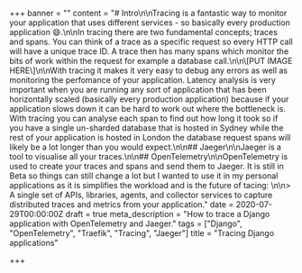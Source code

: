 +++
banner = ""
content = "# Intro\n\nTracing is a fantastic way to monitor your application that uses different services - so basically every production application 😄.\n\nIn tracing there are two fundamental concepts; traces and spans. You can think of a trace as a specific request so every HTTP call will have a unique trace ID. A trace then has many spans which monitor the bits of work within the request for example a database call.\n\n\\[PUT IMAGE HERE\\]\n\nWith tracing it makes it very easy to debug any errors as well as monitoring the perfomance of your application. Latency analysis is very important when you are running any sort of application that has been horizontally scaled (basically every production application) because if your application slows down it can be hard to work out where the bottleneck is. With tracing you can analyse each span to find out how long it took so if you have a single un-sharded database that is hosted in Sydney while the rest of your application is hosted in London the database request spans will likely be a lot longer than you would expect.\n\n## Jaeger\n\nJaeger is a tool to visualise all your traces.\n\n## OpenTelemetry\n\nOpenTelemetry is used to create your traces and spans and send them to Jaeger. It is still in Beta so things can still change a lot but I wanted to use it in my personal applications as it is simplifies the workload and is the future of tacing: \n\n> A single set of APIs, libraries, agents, and collector services to capture distributed traces and metrics from your application."
date = 2020-07-29T00:00:00Z
draft = true
meta_description = "How to trace a Django application with OpenTelemetry and Jaeger."
tags = ["Django", "OpenTelemetry", "Traefik", "Tracing", "Jaeger"]
title = "Tracing Django applications"

+++
